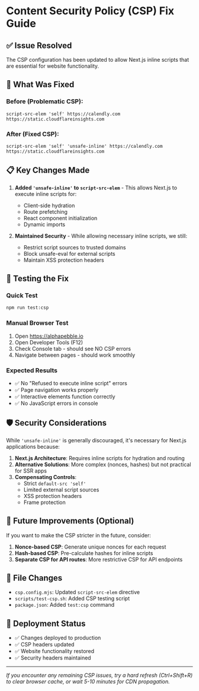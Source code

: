 # Content Security Policy (CSP) Fix Guide

## ✅ **Issue Resolved**

The CSP configuration has been updated to allow Next.js inline scripts that are essential for website functionality.

## 🔧 **What Was Fixed**

### Before (Problematic CSP):
```
script-src-elem 'self' https://calendly.com https://static.cloudflareinsights.com
```

### After (Fixed CSP):
```
script-src-elem 'self' 'unsafe-inline' https://calendly.com https://static.cloudflareinsights.com
```

## 📋 **Key Changes Made**

1. **Added `'unsafe-inline'` to `script-src-elem`** - This allows Next.js to execute inline scripts for:
   - Client-side hydration
   - Route prefetching
   - React component initialization
   - Dynamic imports

2. **Maintained Security** - While allowing necessary inline scripts, we still:
   - Restrict script sources to trusted domains
   - Block unsafe-eval for external scripts
   - Maintain XSS protection headers

## 🧪 **Testing the Fix**

### Quick Test
```bash
npm run test:csp
```

### Manual Browser Test
1. Open https://alphapebble.io
2. Open Developer Tools (F12) 
3. Check Console tab - should see NO CSP errors
4. Navigate between pages - should work smoothly

### Expected Results
- ✅ No "Refused to execute inline script" errors
- ✅ Page navigation works properly
- ✅ Interactive elements function correctly
- ✅ No JavaScript errors in console

## 🛡️ **Security Considerations**

While `'unsafe-inline'` is generally discouraged, it's necessary for Next.js applications because:

1. **Next.js Architecture**: Requires inline scripts for hydration and routing
2. **Alternative Solutions**: More complex (nonces, hashes) but not practical for SSR apps
3. **Compensating Controls**: 
   - Strict `default-src 'self'`
   - Limited external script sources
   - XSS protection headers
   - Frame protection

## 🔄 **Future Improvements** (Optional)

If you want to make the CSP stricter in the future, consider:

1. **Nonce-based CSP**: Generate unique nonces for each request
2. **Hash-based CSP**: Pre-calculate hashes for inline scripts
3. **Separate CSP for API routes**: More restrictive CSP for API endpoints

## 📝 **File Changes**

- `csp.config.mjs`: Updated `script-src-elem` directive
- `scripts/test-csp.sh`: Added CSP testing script
- `package.json`: Added `test:csp` command

## 🚀 **Deployment Status**

- ✅ Changes deployed to production
- ✅ CSP headers updated
- ✅ Website functionality restored
- ✅ Security headers maintained

---

*If you encounter any remaining CSP issues, try a hard refresh (Ctrl+Shift+R) to clear browser cache, or wait 5-10 minutes for CDN propagation.*